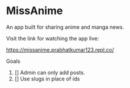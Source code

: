 # MissAnime

An app built for sharing anime and manga news.

Visit the link for watching the app live:

https://missanime.prabhatkumar123.repl.co/

Goals

1. [] Admin can only add posts.
2. [] Use slugs in place of ids